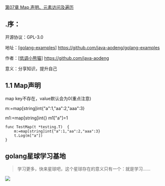 <a href="https://github.com/java-aodeng/golang-examples">第07章 Map 声明、元素访问及遍历</a>

## .序：
开源协议：GPL-3.0

地址：[<a href="https://github.com/java-aodeng/golang-examples">golang-examples</a>] https://github.com/java-aodeng/golang-examples

作者：[<a href="https://github.com/java-aodeng">低调小熊猫</a>] https://github.com/java-aodeng

意义：分享知识，提升自己

## 1.1 Map声明
map key不存在，value默认会为0(重点注意)

m:=map[string]int{"a":1,"aa":2,"aaa":3}

m1:=map[string]int{}
m1["a"]=1

```
func TestMap(t *testing.T)  {
	m:=map[string]int{"a":1,"aa":2,"aaa":3}
	t.Log(m["a"])
}
```
## golang星球学习基地
> 学习更多，快来星球吧，这个星球存在的意义只有一个：就是学习……

![](https://i.loli.net/2019/06/13/5d01b9fbec81470229.png)